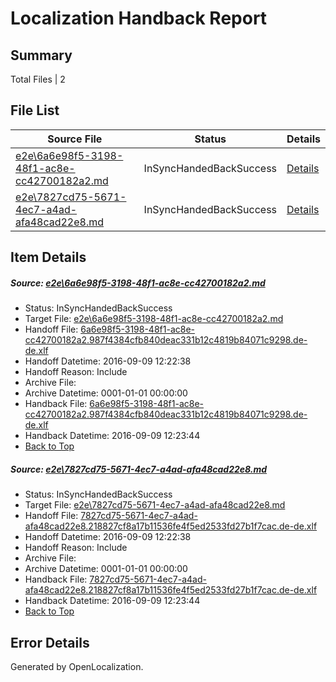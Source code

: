 # <a name='report-top'></a> Localization Handback Report

## Summary
 Total Files | 2

## File List
 Source File | Status | Details 
 ----------- | ------ | ------- 
 [e2e\6a6e98f5-3198-48f1-ac8e-cc42700182a2.md](https://github.com/OpenLocalizationTestOrg/ol-test0/blob/06c895eb5f1db3805ac7e2fa68b5549d219c3155/e2e/6a6e98f5-3198-48f1-ac8e-cc42700182a2.md) | InSyncHandedBackSuccess | [Details](#5aabc5259a7d4e3afca5e4357ee94b9ebd7d75411)
 [e2e\7827cd75-5671-4ec7-a4ad-afa48cad22e8.md](https://github.com/OpenLocalizationTestOrg/ol-test0/blob/06c895eb5f1db3805ac7e2fa68b5549d219c3155/e2e/7827cd75-5671-4ec7-a4ad-afa48cad22e8.md) | InSyncHandedBackSuccess | [Details](#ce988b3b1ef730b6e58f78c8c3ca0dcbc8183f0f2)

## Item Details
##### <a name='5aabc5259a7d4e3afca5e4357ee94b9ebd7d75411'></a> Source: [e2e\6a6e98f5-3198-48f1-ac8e-cc42700182a2.md](https://github.com/OpenLocalizationTestOrg/ol-test0/blob/06c895eb5f1db3805ac7e2fa68b5549d219c3155/e2e/6a6e98f5-3198-48f1-ac8e-cc42700182a2.md)
* Status: InSyncHandedBackSuccess
* Target File: [e2e\6a6e98f5-3198-48f1-ac8e-cc42700182a2.md](https://github.com/OpenLocalizationTestOrg/ol-test0-dede/blob/36223cc67f64d9a6f09f8c8dde5a252a467390aa/e2e/6a6e98f5-3198-48f1-ac8e-cc42700182a2.md)
* Handoff File: [6a6e98f5-3198-48f1-ac8e-cc42700182a2.987f4384cfb840deac331b12c4819b84071c9298.de-de.xlf](https://github.com/OpenLocalizationTestOrg/ol-test0-handoff/blob/ea2ac1c3dd07fcdbd64f7f54f5d1940d2a39c396/ol-handoff/OpenLocalizationTestOrg/ol-test0-dede/yuwzho/ht/6a6e98f5-3198-48f1-ac8e-cc42700182a2.987f4384cfb840deac331b12c4819b84071c9298.de-de.xlf)
* Handoff Datetime: 2016-09-09 12:22:38
* Handoff Reason: Include
* Archive File: 
* Archive Datetime: 0001-01-01 00:00:00
* Handback File: [6a6e98f5-3198-48f1-ac8e-cc42700182a2.987f4384cfb840deac331b12c4819b84071c9298.de-de.xlf](https://github.com/OpenLocalizationTestOrg/ol-test0-handback/blob/49104dccbf768d6830cbbcae372359bf60f9dae7/ol-handback/OpenLocalizationTestOrg/ol-test0-dede/yuwzho/ht/6a6e98f5-3198-48f1-ac8e-cc42700182a2.987f4384cfb840deac331b12c4819b84071c9298.de-de.xlf)
* Handback Datetime: 2016-09-09 12:23:44
* [Back to Top](#report-top)

##### <a name='ce988b3b1ef730b6e58f78c8c3ca0dcbc8183f0f2'></a> Source: [e2e\7827cd75-5671-4ec7-a4ad-afa48cad22e8.md](https://github.com/OpenLocalizationTestOrg/ol-test0/blob/06c895eb5f1db3805ac7e2fa68b5549d219c3155/e2e/7827cd75-5671-4ec7-a4ad-afa48cad22e8.md)
* Status: InSyncHandedBackSuccess
* Target File: [e2e\7827cd75-5671-4ec7-a4ad-afa48cad22e8.md](https://github.com/OpenLocalizationTestOrg/ol-test0-dede/blob/36223cc67f64d9a6f09f8c8dde5a252a467390aa/e2e/7827cd75-5671-4ec7-a4ad-afa48cad22e8.md)
* Handoff File: [7827cd75-5671-4ec7-a4ad-afa48cad22e8.218827cf8a17b11536fe4f5ed2533fd27b1f7cac.de-de.xlf](https://github.com/OpenLocalizationTestOrg/ol-test0-handoff/blob/ea2ac1c3dd07fcdbd64f7f54f5d1940d2a39c396/ol-handoff/OpenLocalizationTestOrg/ol-test0-dede/yuwzho/ht/7827cd75-5671-4ec7-a4ad-afa48cad22e8.218827cf8a17b11536fe4f5ed2533fd27b1f7cac.de-de.xlf)
* Handoff Datetime: 2016-09-09 12:22:38
* Handoff Reason: Include
* Archive File: 
* Archive Datetime: 0001-01-01 00:00:00
* Handback File: [7827cd75-5671-4ec7-a4ad-afa48cad22e8.218827cf8a17b11536fe4f5ed2533fd27b1f7cac.de-de.xlf](https://github.com/OpenLocalizationTestOrg/ol-test0-handback/blob/49104dccbf768d6830cbbcae372359bf60f9dae7/ol-handback/OpenLocalizationTestOrg/ol-test0-dede/yuwzho/ht/7827cd75-5671-4ec7-a4ad-afa48cad22e8.218827cf8a17b11536fe4f5ed2533fd27b1f7cac.de-de.xlf)
* Handback Datetime: 2016-09-09 12:23:44
* [Back to Top](#report-top)


## Error Details

Generated by OpenLocalization.
